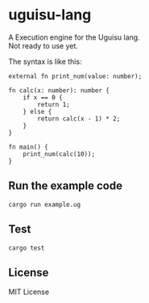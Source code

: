 # uguisu-lang
A Execution engine for the Uguisu lang.  
Not ready to use yet.

The syntax is like this:
```
external fn print_num(value: number);

fn calc(x: number): number {
    if x == 0 {
        return 1;
    } else {
        return calc(x - 1) * 2;
    }
}

fn main() {
    print_num(calc(10));
}

```

## Run the example code
```
cargo run example.ug
```

## Test
```
cargo test
```

## License
MIT License
